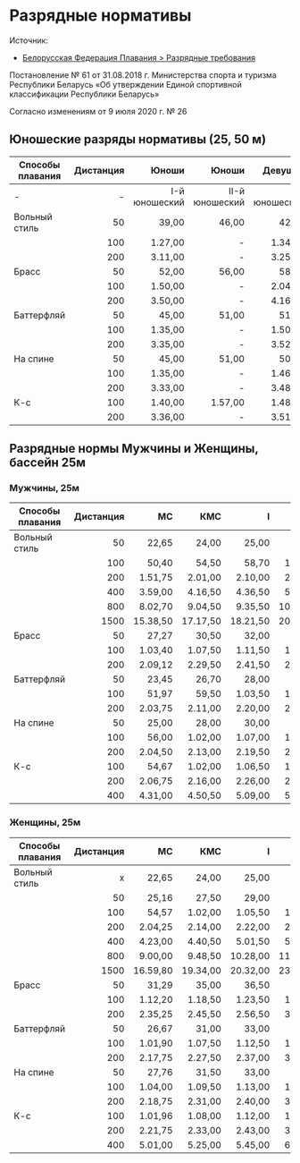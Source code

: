 # Разрядные нормативы
Источник: 
- [Белорусская Федерация Плавания > Разрядные требования](http://blrswimming.by/index.php/sportsmenam-i-treneram/razryadnye-trebovaniya)

Постановление № 61 от 31.08.2018 г. Министерства спорта и туризма Республики Беларусь «Об утверждении Единой спортивной классификации Республики Беларусь»

Согласно изменениям от 9 июля 2020 г. № 26

## Юношеские разряды нормативы (25, 50 м)
| Способы плавания | Дистанция | Юноши | Юноши | Девушки | Девушки |
| --- |  ---: |  ---: |  ---: |  ---: |  ---: |
| - | - | I-й юношеский | II-й юношеский | I-й юношеский | II-й юношеский |-
| Вольный стиль | 50 | 39,00  | 46,00 | 42,00 | 49,00 |
|   | 100 | 1.27,00 | - | 1.34,00 | - |
|   | 200 | 3.11,00 | - | 3.25,00 | - |
| Брасс | 50 | 52,00 | 56,00 | 58,00 | 1.04,00 |
|   | 100 | 1.50,00 | - | 2.04,00 | - |
|   | 200 | 3.50,00 | - | 4.16,00 | - |
| Баттерфляй | 50 | 45,00 | 51,00 | 51,00 | 56,00 |
|   | 100 | 1.35,00 | - | 1.50,00 | - |
|   | 200 | 3.35,00 | - | 3.52,00 | - |
| На спине | 50 | 45,00 | 51,00 | 50,00 | 59,00 |
|   | 100 | 1.35,00 | - | 1.46,00 | - |
|   | 200 | 3.33,00 | - | 3.48,00 | - |
| К-с | 100 | 1.40,00 | 1.57,00 | 1.48,00 | 2.05,00 |
|   | 200 | 3.36,00 | - | 3.51,00 | - |

## Разрядные нормы Мужчины и Женщины, бассейн 25м
### Мужчины, 25м
| Способы плавания | Дистанция | МС | КМС | I | II | III |
| --- | ---: | ---: | ---: | ---: | ---: | ---: |
| Вольный стиль |  50 | 22,65 | 24,00 | 25,00 | 29,00 | 32,50 |
|   |  100 | 50,40 | 54,50 | 58,70 | 1.06,00 | 1.14,50 |
|   |  200 | 1.51,75 | 2.01,00 | 2.10,00 | 2.27,00 | 2.47,00 |
|   |  400 | 3.59,00 | 4.16,50 | 4.36,50 | 5.12,50 | 6.02,00 |
|   |  800 | 8.02,70 | 9.04,50 | 9.35,50 | 10.35,50 | 12.37,50 |
|   | 1500 | 15.38,50 | 17.17,50 | 18.21,50 | 20.35,50 | 24.24,50 |
| Брасс | 50	| 27,27 | 30,50 | 32,00 | 36,00 | 40,50 |
|   | 100 | 1.03,40 | 1.07,50 | 1.11,50 | 1.19,00 | 1.29,50 |
|   | 200 | 2.09,12 | 2.29,50 | 2.41,50 | 2.56,00 | 3.13,50 |
| Баттерфляй | 50 | 23,45 | 26,70 | 28,00 | 32,00 | 36,50 |
|   | 100 | 51,97 | 59,50 | 1.03,50 | 1.10,50 | 1.22,50 |
|   | 200 | 2.03,75 | 2.11,00 | 2.20,00 | 2.40,50 | 3.04,50 |
| На спине | 50 | 25,00 | 28,00 | 30,00 | 33,00 | 36,00 |
|   | 100 | 56,00 | 1.02,00 | 1.07,00 | 1.14,50 | 1.23,50 |
|   | 200 | 2.04,50 | 2.13,00 | 2.19,50 | 2.39,50 | 3.04,50 |
| К-с | 100 | 54,67 | 1.02,00 | 1.06,50 | 1.12,50 | 1.19,50 |
|   | 200 | 2.06,75 | 2.16,00 | 2.26,00 | 2.44,00 | 3.00,50 |
|   | 400 | 4.31,00 | 4.50,50 | 5.09,00 | 5.50,50 | 6.37,50 |

### Женщины, 25м
| Способы плавания | Дистанция | МС | КМС | I | II | III |
| --- | ---: | ---: | ---: | ---: | ---: | ---: |
| Вольный стиль |  x | 22,65 | 24,00 | 25,00 | 29,00 | 32,50 |
|   | 50 | 25,16 | 27,50 | 29,00 | 32,00 | 35,70
|   | 100 | 54,57 | 1.02,00 | 1.05,50 | 1.12,00 | 1.21,50
|   | 200 | 2.04,25 | 2.14,00 | 2.22,00 | 2.39,50 | 2.55,00
|   | 400 | 4.23,00 | 4.40,50 | 5.01,50 | 5.41,00 | 6.29,50
|   | 800 | 9.00,00 | 9.48,50 | 10.28,00 | 11.50,50 | 13.38,00
|   | 1500 | 16.59,80 | 19.34,00 | 20.32,00 | 23.22,00 | 28.18,00
| Брасс| 50 | 31,29 | 35,00 | 36,50 | 39,50 | 43,50
|   | 100 | 1.12,20 | 1.18,50 | 1.23,50 | 1.31,50 | 1.41,50
|   | 200 | 2.35,25 | 2.45,50 | 2.56,50 | 3.14,50 | 3.33,00
| Баттерфляй | 50 | 26,67 | 31,00 | 33,00 | 35,50 | 38,50
|   | 100 | 1.01,90 | 1.07,50 | 1.12,50 | 1.22,50 | 1.32,50
|   | 200 | 2.17,75 | 2.27,50 | 2.37,00 | 3.02,00 | 3.25,50
| На спине | 50 | 27,76 | 31,50 | 33,00 | 35,50 | 38,50
|   | 100 | 1.04,00 | 1.09,50 | 1.13,00 | 1.21,00 | 1.29,00
|   | 200 | 2.18,75 | 2.31,00 | 2.40,00 | 3.02,00 | 3.27,50
| К-с | 100 | 1.01,96 | 1.08,00 | 1.12,00 | 1.17,00 | 1.25,00
|   | 200 | 2.21,75 | 2.33,00 | 2.43,00 | 3.03,50 | 3.24,00
|   | 400 | 5.01,00 | 5.25,00 | 5.45,00 | 6.35,00 | 7.15,00

